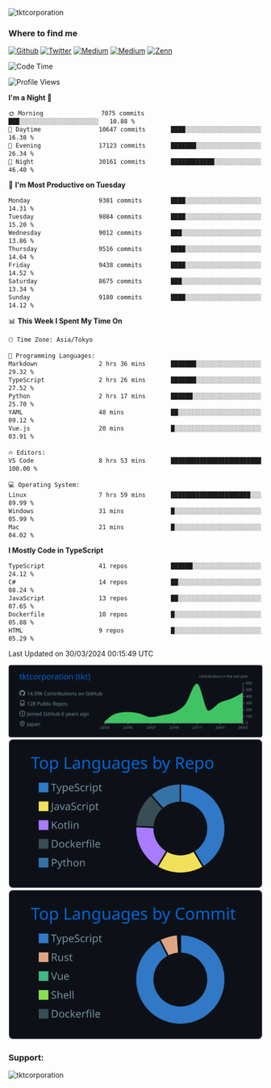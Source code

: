 <p align="left"> <img src="https://komarev.com/ghpvc/?username=tktcorporation&label=Profile%20views&color=0e75b6&style=flat" alt="tktcorporation" /> </p>

<h3>Where to find me</h3>
<p>
<a href="https://github.com/tktcorporation" target="_blank"><img alt="Github" src="https://img.shields.io/badge/GitHub-%2312100E.svg?&style=for-the-badge&logo=Github&logoColor=white" /></a>
<a href="https://twitter.com/tktcorporation" target="_blank"><img alt="Twitter" src="https://img.shields.io/badge/twitter-%231DA1F2.svg?&style=for-the-badge&logo=twitter&logoColor=white" /></a>
<a href="https://www.linkedin.com/in/tktcorporation" target="_blank"><img alt="Medium" src="https://img.shields.io/badge/linkdin-0a66c2.svg?&style=for-the-badge&logo=linkedin&logoColor=white" /></a>
<a href="https://qiita.com/tktcorporation" target="_blank"><img alt="Medium" src="https://img.shields.io/badge/qiita-55C500.svg?&style=for-the-badge&logo=qiita&logoColor=white" /></a>
<a href="https://zenn.dev/tktcorporation" target="_blank"><img alt="Zenn" src="https://img.shields.io/badge/Zenn-3EA8FF.svg?&style=for-the-badge&logo=Zenn&logoColor=white" /></a>
</p>
  
<!--START_SECTION:waka-->
![Code Time](http://img.shields.io/badge/Code%20Time-1%2C459%20hrs%203%20mins-blue)

![Profile Views](http://img.shields.io/badge/Profile%20Views-1-blue)

**I'm a Night 🦉** 

```text
🌞 Morning                7075 commits        ███░░░░░░░░░░░░░░░░░░░░░░   10.88 % 
🌆 Daytime                10647 commits       ████░░░░░░░░░░░░░░░░░░░░░   16.38 % 
🌃 Evening                17123 commits       ███████░░░░░░░░░░░░░░░░░░   26.34 % 
🌙 Night                  30161 commits       ████████████░░░░░░░░░░░░░   46.40 % 
```
📅 **I'm Most Productive on Tuesday** 

```text
Monday                   9301 commits        ████░░░░░░░░░░░░░░░░░░░░░   14.31 % 
Tuesday                  9884 commits        ████░░░░░░░░░░░░░░░░░░░░░   15.20 % 
Wednesday                9012 commits        ███░░░░░░░░░░░░░░░░░░░░░░   13.86 % 
Thursday                 9516 commits        ████░░░░░░░░░░░░░░░░░░░░░   14.64 % 
Friday                   9438 commits        ████░░░░░░░░░░░░░░░░░░░░░   14.52 % 
Saturday                 8675 commits        ███░░░░░░░░░░░░░░░░░░░░░░   13.34 % 
Sunday                   9180 commits        ████░░░░░░░░░░░░░░░░░░░░░   14.12 % 
```


📊 **This Week I Spent My Time On** 

```text
🕑︎ Time Zone: Asia/Tokyo

💬 Programming Languages: 
Markdown                 2 hrs 36 mins       ███████░░░░░░░░░░░░░░░░░░   29.32 % 
TypeScript               2 hrs 26 mins       ███████░░░░░░░░░░░░░░░░░░   27.52 % 
Python                   2 hrs 17 mins       ██████░░░░░░░░░░░░░░░░░░░   25.70 % 
YAML                     48 mins             ██░░░░░░░░░░░░░░░░░░░░░░░   09.12 % 
Vue.js                   20 mins             █░░░░░░░░░░░░░░░░░░░░░░░░   03.91 % 

🔥 Editors: 
VS Code                  8 hrs 53 mins       █████████████████████████   100.00 % 

💻 Operating System: 
Linux                    7 hrs 59 mins       ██████████████████████░░░   89.99 % 
Windows                  31 mins             █░░░░░░░░░░░░░░░░░░░░░░░░   05.99 % 
Mac                      21 mins             █░░░░░░░░░░░░░░░░░░░░░░░░   04.02 % 
```

**I Mostly Code in TypeScript** 

```text
TypeScript               41 repos            ██████░░░░░░░░░░░░░░░░░░░   24.12 % 
C#                       14 repos            ██░░░░░░░░░░░░░░░░░░░░░░░   08.24 % 
JavaScript               13 repos            ██░░░░░░░░░░░░░░░░░░░░░░░   07.65 % 
Dockerfile               10 repos            █░░░░░░░░░░░░░░░░░░░░░░░░   05.88 % 
HTML                     9 repos             █░░░░░░░░░░░░░░░░░░░░░░░░   05.29 % 
```




 Last Updated on 30/03/2024 00:15:49 UTC
<!--END_SECTION:waka-->

[![](https://raw.githubusercontent.com/tktcorporation/tktcorporation/master/profile-summary-card-output/github_dark/0-profile-details.svg)](https://github.com/vn7n24fzkq/github-profile-summary-cards)
[![](https://raw.githubusercontent.com/tktcorporation/tktcorporation/master/profile-summary-card-output/github_dark/1-repos-per-language.svg)](https://github.com/vn7n24fzkq/github-profile-summary-cards) [![](https://raw.githubusercontent.com/tktcorporation/tktcorporation/master/profile-summary-card-output/github_dark/2-most-commit-language.svg)](https://github.com/vn7n24fzkq/github-profile-summary-cards)

<h3 align="left">Support:</h3>
<p><a href="https://www.buymeacoffee.com/tktcorporation"> <img align="left" src="https://cdn.buymeacoffee.com/buttons/v2/default-yellow.png" height="50" width="210" alt="tktcorporation" /></a></p><br><br>
